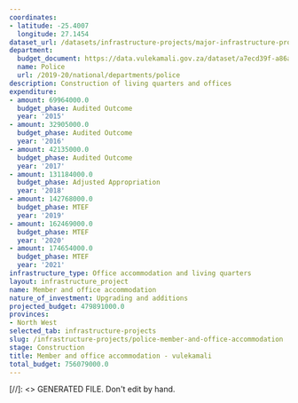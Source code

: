 ```yaml
---
coordinates:
- latitude: -25.4007
  longitude: 27.1454
dataset_url: /datasets/infrastructure-projects/major-infrastructure-projects-by-national-departments
department:
  budget_document: https://data.vulekamali.gov.za/dataset/a7ecd39f-a86a-4ebf-9616-10a5814036a9/resource/914c28f0-2df9-4613-9881-1ad68dbc44db/download/vote-23-police.pdf
  name: Police
  url: /2019-20/national/departments/police
description: Construction of living quarters and offices
expenditure:
- amount: 69964000.0
  budget_phase: Audited Outcome
  year: '2015'
- amount: 32905000.0
  budget_phase: Audited Outcome
  year: '2016'
- amount: 42135000.0
  budget_phase: Audited Outcome
  year: '2017'
- amount: 131184000.0
  budget_phase: Adjusted Appropriation
  year: '2018'
- amount: 142768000.0
  budget_phase: MTEF
  year: '2019'
- amount: 162469000.0
  budget_phase: MTEF
  year: '2020'
- amount: 174654000.0
  budget_phase: MTEF
  year: '2021'
infrastructure_type: Office accommodation and living quarters
layout: infrastructure_project
name: Member and office accommodation
nature_of_investment: Upgrading and additions
projected_budget: 479891000.0
provinces:
- North West
selected_tab: infrastructure-projects
slug: /infrastructure-projects/police-member-and-office-accommodation
stage: Construction
title: Member and office accommodation - vulekamali
total_budget: 756079000.0
---
```

[//]: <> GENERATED FILE. Don't edit by hand.